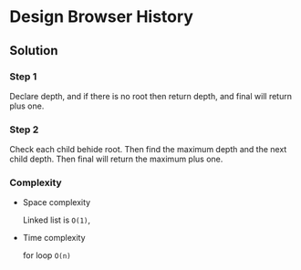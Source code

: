 # Design Browser History

## Solution

### Step 1

Declare depth, and if there is no root then return depth,
and final will return plus one.

### Step 2

Check each child behide root. Then find the maximum depth and the next child depth. Then final will return the maximum plus one.

### Complexity

- Space complexity

  Linked list is `O(1)`,

- Time complexity

  for loop `O(n)`
